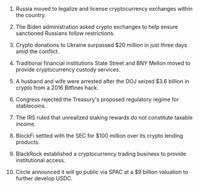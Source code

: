 1. Russia moved to legalize and license cryptocurrency exchanges within the country.
    
2. The Biden administration asked crypto exchanges to help ensure sanctioned Russians follow restrictions.
    
3. Crypto donations to Ukraine surpassed $20 million in just three days amid the conflict.
    
4. Traditional financial institutions State Street and BNY Mellon moved to provide cryptocurrency custody services.
    
5. A husband and wife were arrested after the DOJ seized $3.6 billion in crypto from a 2016 Bitfinex hack.
    
6. Congress rejected the Treasury's proposed regulatory regime for stablecoins.
    
7. The IRS ruled that unrealized staking rewards do not constitute taxable income.
    
8. BlockFi settled with the SEC for $100 million over its crypto lending products.
    
9. BlackRock established a cryptocurrency trading business to provide institutional access.
    
10. Circle announced it will go public via SPAC at a $9 billion valuation to further develop USDC.
